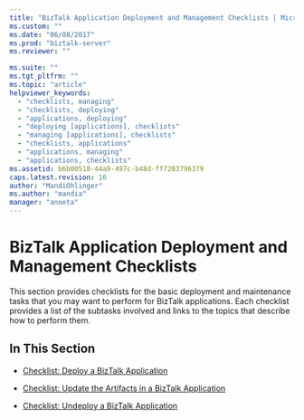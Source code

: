 ```yaml
---
title: "BizTalk Application Deployment and Management Checklists | Microsoft Docs"
ms.custom: ""
ms.date: "06/08/2017"
ms.prod: "biztalk-server"
ms.reviewer: ""

ms.suite: ""
ms.tgt_pltfrm: ""
ms.topic: "article"
helpviewer_keywords: 
  - "checklists, managing"
  - "checklists, deploying"
  - "applications, deploying"
  - "deploying [applications], checklists"
  - "managing [applications], checklists"
  - "checklists, applications"
  - "applications, managing"
  - "applications, checklists"
ms.assetid: b6b00518-44a9-497c-b48d-ff7203796379
caps.latest.revision: 16
author: "MandiOhlinger"
ms.author: "mandia"
manager: "anneta"
---
```

# BizTalk Application Deployment and Management Checklists
This section provides checklists for the basic deployment and maintenance tasks that you may want to perform for BizTalk applications. Each checklist provides a list of the subtasks involved and links to the topics that describe how to perform them.  
  
## In This Section  
  
-   [Checklist: Deploy a BizTalk Application](../core/checklist-deploy-a-biztalk-application.md)  
  
-   [Checklist: Update the Artifacts in a BizTalk Application](../core/checklist-update-the-artifacts-in-a-biztalk-application.md)  
  
-   [Checklist: Undeploy a BizTalk Application](../core/checklist-undeploy-a-biztalk-application.md)